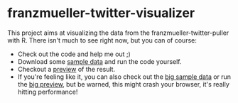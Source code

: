 # franzmueller-twitter-visualizer

This project aims at visualizing the data from the franzmueller-twitter-puller with R.
There isn't much to see right now, but you can of course:
* Check out the code and help me out ;)
* Download some [sample data](https://es2socialmediaanalysis.github.io/franzmueller-twitter-visualizer/edges.csv) and run the code yourself.
* Checkout a [preview](https://es2socialmediaanalysis.github.io/franzmueller-twitter-visualizer/edges) of the result.
* If you're feeling like it, you can also check out the [big sample data](https://es2socialmediaanalysis.github.io/franzmueller-twitter-visualizer/edges_big.csv) or run the [big preview](https://es2socialmediaanalysis.github.io/franzmueller-twitter-visualizer/edges_big), but be warned, this might crash your browser, it's really hitting performance!
